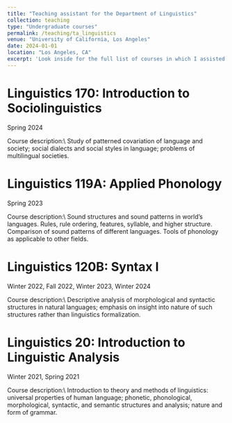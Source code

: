 ```yaml
---
title: "Teaching assistant for the Department of Linguistics"
collection: teaching
type: "Undergraduate courses"
permalink: /teaching/ta_linguistics
venue: "University of California, Los Angeles"
date: 2024-01-01
location: "Los Angeles, CA"
excerpt: 'Look inside for the full list of courses in which I assisted.'
---
```


Linguistics 170: Introduction to Sociolinguistics
======
Spring 2024

Course description:\\
Study of patterned covariation of language and society; social dialects and social styles in language; problems of multilingual societies.

Linguistics 119A:  Applied Phonology
======
Spring 2023

Course description:\\
Sound structures and sound patterns in world’s languages. Rules, rule ordering, features, syllable, and higher structure. Comparison of sound patterns of different languages. Tools of phonology as applicable to other fields.

Linguistics 120B: Syntax I
======
Winter 2022, Fall 2022, Winter 2023, Winter 2024

Course description:\\
Descriptive analysis of morphological and syntactic structures in natural languages; emphasis on insight into nature of such structures rather than linguistics formalization.

Linguistics 20: Introduction to Linguistic Analysis
======
Winter 2021, Spring 2021

Course description:\\
Introduction to theory and methods of linguistics: universal properties of human language; phonetic, phonological, morphological, syntactic, and semantic structures and analysis; nature and form of grammar.